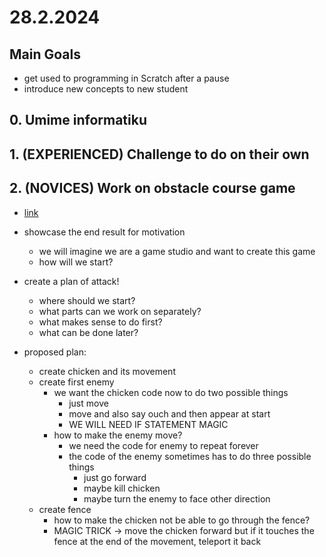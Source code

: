 # 28.2.2024

## Main Goals

- get used to programming in Scratch after a pause
- introduce new concepts to new student

## 0. Umime informatiku

## 1. (EXPERIENCED) Challenge to do on their own

## 2. (NOVICES) Work on obstacle course game

- [link](https://scratch.mit.edu/projects/1134091882/)

- showcase the end result for motivation
    - we will imagine we are a game studio and want to create this game
    - how will we start?

- create a plan of attack!
  - where should we start?
  - what parts can we work on separately?
  - what makes sense to do first?
  - what can be done later?

- proposed plan:
  - create chicken and its movement
  - create first enemy
    - we want the chicken code now to do two possible things
      - just move
      - move and also say ouch and then appear at start
      - WE WILL NEED IF STATEMENT MAGIC 
    - how to make the enemy move?
      - we need the code for enemy to repeat forever
      - the code of the enemy sometimes has to do three possible things
        - just go forward
        - maybe kill chicken
        - maybe turn the enemy to face other direction
  - create fence
    - how to make the chicken not be able to go through the fence?
    - MAGIC TRICK -> move the chicken forward but if it touches the fence at the end of the movement, teleport it back